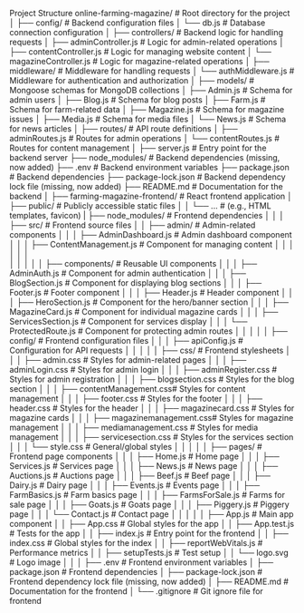 Project Structure
online-farming-magazine/             # Root directory for the project
│
├── config/                          # Backend configuration files
│   └── db.js                        # Database connection configuration
│
├── controllers/                     # Backend logic for handling requests
│   ├── adminController.js           # Logic for admin-related operations
│   ├── contentController.js         # Logic for managing website content
│   └── magazineController.js        # Logic for magazine-related operations
│
├── middleware/                      # Middleware for handling requests
│   └── authMiddleware.js            # Middleware for authentication and authorization
│
├── models/                          # Mongoose schemas for MongoDB collections
│   ├── Admin.js                     # Schema for admin users
│   ├── Blog.js                      # Schema for blog posts
│   ├── Farm.js                      # Schema for farm-related data
│   ├── Magazine.js                  # Schema for magazine issues
│   ├── Media.js                     # Schema for media files
│   └── News.js                      # Schema for news articles
│
├── routes/                          # API route definitions
│   ├── adminRoutes.js               # Routes for admin operations
│   └── contentRoutes.js             # Routes for content management
│
├── server.js                        # Entry point for the backend server
├── node_modules/                    # Backend dependencies (missing, now added)
├── .env                             # Backend environment variables
├── package.json                     # Backend dependencies
├── package-lock.json                # Backend dependency lock file (missing, now added)
├── README.md                        # Documentation for the backend
│
├── farming-magazine-frontend/       # React frontend application
│   ├── public/                      # Publicly accessible static files
│   │   └── ...                      # (e.g., HTML templates, favicon)
|   ├── node_modules/                 # Frontend dependencies
│   │
│   ├── src/                         # Frontend source files
│   │   ├── admin/                   # Admin-related components
│   │   │   ├── AdminDashboard.js    # Admin dashboard component
│   │   │   ├── ContentManagement.js # Component for managing content
│   │   │  
│   │   │   
│   │   │
│   │   ├── components/              # Reusable UI components
│   │   │   ├── AdminAuth.js         # Component for admin authentication
│   │   │   ├── BlogSection.js       # Component for displaying blog sections
│   │   │   ├── Footer.js            # Footer component
│   │   │   ├── Header.js            # Header component
│   │   │   ├── HeroSection.js       # Component for the hero/banner section
│   │   │   ├── MagazineCard.js      # Component for individual magazine cards
│   │   │   ├── ServicesSection.js   # Component for services display
│   │   │   └── ProtectedRoute.js    # Component for protecting admin routes
│   │   │
│   │   ├── config/                  # Frontend configuration files
│   │   │   ├── apiConfig.js         # Configuration for API requests
│   │   │
│   │   ├── css/                     # Frontend stylesheets
│   │   │   ├── admin.css            # Styles for admin-related pages
│   │   │   ├── adminLogin.css       # Styles for admin login
│   │   │   ├── adminRegister.css    # Styles for admin registration
│   │   │   ├── blogsection.css      # Styles for the blog section
│   │   │   ├── contentManagement.css# Styles for content management
│   │   │   ├── footer.css           # Styles for the footer
│   │   │   ├── header.css           # Styles for the header
│   │   │   ├── magazinecard.css     # Styles for magazine cards
│   │   │   ├── magazinemanagement.css# Styles for magazine management
│   │   │   ├── mediamanagement.css  # Styles for media management
│   │   │   ├── servicesection.css   # Styles for the services section
│   │   │   └── style.css            # General/global styles
│   │   │
│   │   ├── pages/                   # Frontend page components
│   │   │   ├── Home.js              # Home page
│   │   │   ├── Services.js          # Services page
│   │   │   ├── News.js              # News page
│   │   │   ├── Auctions.js          # Auctions page
│   │   │   ├── Beef.js              # Beef page
│   │   │   ├── Dairy.js             # Dairy page
│   │   │   ├── Events.js            # Events page
│   │   │   ├── FarmBasics.js        # Farm basics page
│   │   │   ├── FarmsForSale.js      # Farms for sale page
│   │   │   ├── Goats.js             # Goats page
│   │   │   ├── Piggery.js           # Piggery page
│   │   │   └── Contact.js           # Contact page
│   │   │
│   │   ├── App.js                   # Main app component
│   │   ├── App.css                  # Global styles for the app
│   │   ├── App.test.js              # Tests for the app
│   │   ├── index.js                 # Entry point for the frontend
│   │   ├── index.css                # Global styles for the index
│   │   ├── reportWebVitals.js       # Performance metrics
│   │   ├── setupTests.js            # Test setup
│   │   └── logo.svg                 # Logo image
│   │
│   ├── .env                         # Frontend environment variables
│   ├── package.json                 # Frontend dependencies
│   ├── package-lock.json            # Frontend dependency lock file (missing, now added)
│   ├── README.md                    # Documentation for the frontend
│   └── .gitignore                   # Git ignore file for frontend



